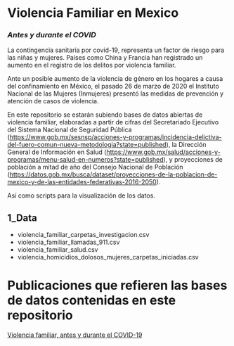# Violencia Familiar en Mexico 
### *Antes y durante el COVID*
La contingencia sanitaria por covid-19, representa un factor de riesgo para las niñas y mujeres. Países como China y Francia han registrado un aumento en el registro de los delitos por violencia familiar.

Ante un posible aumento de la violencia de género en los hogares a causa del confinamiento en México, el pasado 26 de marzo de 2020 el Instituto Nacional de las Mujeres (Inmujeres) presentó las medidas de prevención y atención de casos de violencia.

En este repositorio se estarán subiendo bases de datos abiertas de violencia familiar, elaboradas a partir de cifras del Secretariado Ejecutivo del Sistema Nacional de Seguridad Pública (https://www.gob.mx/sesnsp/acciones-y-programas/incidencia-delictiva-del-fuero-comun-nueva-metodologia?state=published), la Dirección General de Información en Salud (https://www.gob.mx/salud/acciones-y-programas/menu-salud-en-numeros?state=published), y proyecciones de población a mitad de año del Consejo Nacional de Población (https://datos.gob.mx/busca/dataset/proyecciones-de-la-poblacion-de-mexico-y-de-las-entidades-federativas-2016-2050).

Así como scripts para la visualización de los datos.

## 1_Data

- violencia_familiar_carpetas_investigacion.csv
- violencia_familiar_llamadas_911.csv
- violencia_familiar_salud.csv
- violencia_homicidios_dolosos_mujeres_carpetas_iniciadas.csv


# Publicaciones que refieren las bases de datos contenidas en este repositorio

[Violencia familiar, antes y durante el COVID-19](https://datos.nexos.com.mx/?p=1416)
